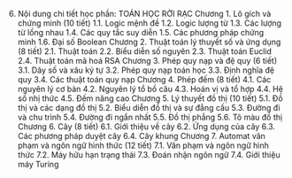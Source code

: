 6. Nội dung chi tiết học phần: TOÁN HỌC RỜI RẠC
Chương 1. Lô gích và chứng minh (10 tiết)
1.1. Logic mệnh đề
1.2. Logic lượng từ
1.3. Các lượng từ lồng nhau
1.4. Các quy tắc suy diễn
1.5. Các phương pháp chứng minh
1.6. Đại số Boolean
Chương 2. Thuật toán lý thuyết số và ứng dụng (8 tiết)
2.1. Thuật toán
2.2. Biểu diễn số nguyên
2.3. Thuật toán Euclid
2.4. Thuật toán mã hoá RSA
Chương 3. Phép quy nạp và đệ quy (6 tiết)
3.1. Dãy số và xâu ký tự
3.2. Phép quy nạp toán học
3.3. Định nghĩa đệ quy
3.4. Các thuật toán quy nạp
Chương 4. Phép đếm (8 tiết)
4.1. Các nguyên lý cơ bản
4.2. Nguyên lý tổ bồ câu
4.3. Hoán vị và tổ hợp
4.4. Hệ số nhị thức
4.5. Đếm nâng cao
Chương 5. Lý thuyết đồ thị (10 tiết)
5.1. Đồ thị và các dạng đồ thị
5.2. Biểu diễn đồ thị và sự đẳng cấu
5.3. Đường đi và chu trình
5.4. Đường đi ngắn nhất
5.5. Đồ thị phẳng
5.6. Tô màu đồ thị
Chương 6. Cây (8 tiết)
6.1. Giới thiệu về cây
6.2. Ứng dụng của cây
6.3. Các phương pháp duyệt cây
6.4. Cây khung
Chương 7. Automat văn phạm và ngôn ngữ hình thức (12 tiết)
7.1. Văn phạm và ngôn ngữ hình thức
7.2. Máy hữu hạn trạng thái
7.3. Đoán nhận ngôn ngữ
7.4. Giới thiệu máy Turing
